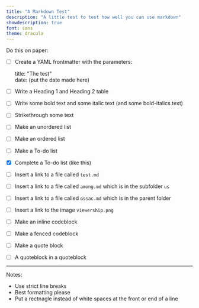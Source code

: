 ```yaml
---
title: "A Markdown Test"
description: "A little test to test how well you can use markdown"
showdescription: true
font: sans
theme: dracula
---
```


Do this on paper:

- [ ] Create a YAML frontmatter with the parameters:

    title: "The test"  
    date: (put the date made here)

- [ ] Write a Heading 1 and Heading 2 table
- [ ] Write some bold text and some italic text (and some bold-italics text)
- [ ] Strikethrough some text
- [ ] Make an unordered list
- [ ] Make an ordered list
- [ ] Make a To-do list
- [x] Complete a To-do list (like this)
- [ ] Insert a link to a file called `test.md`
- [ ] Insert a link to a file called `among.md` which is in the subfolder `us`
- [ ] Insert a link to a file called `ossac.md` which is in the parent folder
- [ ] Insert a link to the image `viewership.png`
- [ ] Make an inline codeblock
- [ ] Make a fenced codeblock
- [ ] Make a quote block
- [ ] A quoteblock in a quoteblock

---

Notes:

- Use strict line breaks
- Best formatting please
- Put a rectnagle instead of white spaces at the front or end of a line
